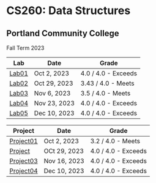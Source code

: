 # CS260: Data Structures

## Portland Community College
Fall Term 2023

| Lab               | Date         | Grade                |
| ----------------- | ------------ | -------------------- |
| [Lab01](./lab01/) | Oct 2, 2023  | 4.0 / 4.0 - Exceeds  |
| [Lab02](./lab02/) | Oct 29, 2023 | 3.43 / 4.0 - Meets   |
| [Lab03](./lab_3/) | Nov 6, 2023  | 3.5 / 4.0 - Meets    |
| [Lab04](./lab04/) | Nov 23, 2023 | 4.0 / 4.0 - Exceeds  |
| [Lab05](./lab05/) | Dec 10, 2023 | 4.0 / 4.0 - Exceeds  |

| Project                    | Date         | Grade                |
| -------------------------- | ------------ | -------------------- |
| [Project01](./ProjectA01/) | Oct 2, 2023  | 3.2 / 4.0 - Meets    |
| [Project](./Project02/)    | OCt 29, 2023 | 4.0 / 4.0 - Exceeds  |
| [Project03](./Project03/)  | Nov 16, 2023 | 4.0 / 4.0 - Exceeds  |
| [Project04](./Project04/)  | Dec 10, 2023 | 4.0 / 4.0 - Exceeds  |

